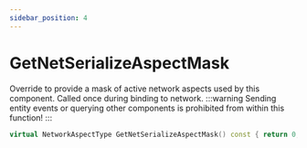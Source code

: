 ```yaml
---
sidebar_position: 4
---
```


# GetNetSerializeAspectMask
Override to provide a mask of active network aspects used by this component. Called once during binding to network.
:::warning
Sending entity events or querying other components is prohibited from within this function!
:::
```cpp title="GetNetSerializeAspectMask"
virtual NetworkAspectType GetNetSerializeAspectMask() const { return 0; }
```